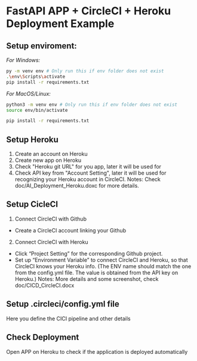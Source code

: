 # FastAPI APP + CircleCI + Heroku Deployment Example


## Setup enviroment:

_For Windows:_

```bash
py -m venv env # Only run this if env folder does not exist
.\env\Scripts\activate
pip install -r requirements.txt
```

_For MacOS/Linux:_

```bash
python3 -m venv env # Only run this if env folder does not exist
source env/bin/activate

pip install -r requirements.txt
``````

## Setup Heroku
1. Create an account on Heroku
2. Create new app on Heroku
3. Check "Heroku git URL" for you app, later it will be used for 
4. Check API key from "Account Setting", later it will be used for recognizing your Heroku account in CircleCI.
Notes: Check doc/AI_Deployment_Heroku.doxc for more details.

## Setup CicleCI
1. Connect CircleCI with Github
  * Create a CircleCI account linking your Github

2. Connect CircleCI with Heroku
  * Click “Project Setting” for the corresponding Github project. 
  * Set up “Environment Variable” to connect CircleCI and Heroku, so that CircleCI knows your Heroku info. (The ENV name should match the one from the config.yml file. The value is obtained from the API key on Heroku.)
Notes: More details and some screenshot, check doc/CICD_CircleCI.docx

## Setup .circleci/config.yml file
Here you define the CICI pipeline and other details

## Check Deployment
Open APP on Heroku to check if the application is deployed automatically 


